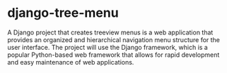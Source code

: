 # django-tree-menu
A Django project that creates treeview menus is a web application that provides an organized and hierarchical navigation menu structure for the user interface. The project will use the Django framework, which is a popular Python-based web framework that allows for rapid development and easy maintenance of web applications.
